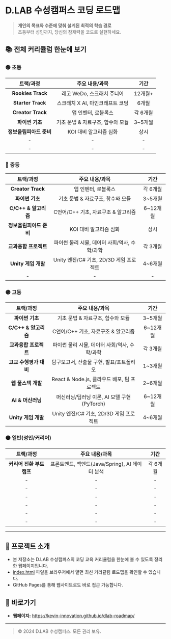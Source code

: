 # D.LAB 수성캠퍼스 코딩 로드맵

> **개인의 목표와 수준에 맞춰 설계된 최적의 학습 경로**  
> 초등부터 성인까지, 당신의 잠재력을 코드로 실현하세요.

## 📚 전체 커리큘럼 한눈에 보기

### 🟢 초등

| 트랙/과정           | 주요 내용/과목                | 기간      |
|:------------------:|:----------------------------:|:---------:|
| **Rookies Track**  | 레고 WeDo, 스크래치 주니어    | 12개월+   |
| **Starter Track**  | 스크래치 X AI, 마인크래프트 코딩 | 6개월     |
| **Creator Track**  | 앱 인벤터, 로블록스           | 각 6개월  |
| **파이썬 기초**    | 기초 문법 & 자료구조, 함수와 모듈 | 3~5개월   |
| **정보올림피아드 준비** | KOI 대비 알고리즘 심화      | 상시      |
| -                  | -                            | -         |
| -                  | -                            | -         |

### 🔵 중등

| 트랙/과정           | 주요 내용/과목                | 기간      |
|:------------------:|:----------------------------:|:---------:|
| **Creator Track**  | 앱 인벤터, 로블록스           | 각 6개월  |
| **파이썬 기초**    | 기초 문법 & 자료구조, 함수와 모듈 | 3~5개월   |
| **C/C++ & 알고리즘** | C언어/C++ 기초, 자료구조 & 알고리즘 | 6~12개월 |
| **정보올림피아드 준비** | KOI 대비 알고리즘 심화      | 상시      |
| **교과융합 프로젝트** | 파이썬 물리 시뮬, 데이터 사회/역사, 수학/과학 | 각 3개월 |
| **Unity 게임 개발** | Unity 엔진/C# 기초, 2D/3D 게임 프로젝트 | 4~6개월 |
| -                  | -                            | -         |

### 🟣 고등

| 트랙/과정           | 주요 내용/과목                | 기간      |
|:------------------:|:----------------------------:|:---------:|
| **파이썬 기초**    | 기초 문법 & 자료구조, 함수와 모듈 | 3~5개월   |
| **C/C++ & 알고리즘** | C언어/C++ 기초, 자료구조 & 알고리즘 | 6~12개월 |
| **교과융합 프로젝트** | 파이썬 물리 시뮬, 데이터 사회/역사, 수학/과학 | 각 3개월 |
| **고교 수행평가 대비** | 탐구보고서, 산출물 구현, 발표/포트폴리오 | 1~3개월 |
| **웹 풀스택 개발** | React & Node.js, 클라우드 배포, 팀 프로젝트 | 2~6개월 |
| **AI & 머신러닝**  | 머신러닝/딥러닝 이론, AI 모델 구현(PyTorch) | 6~12개월 |
| **Unity 게임 개발** | Unity 엔진/C# 기초, 2D/3D 게임 프로젝트 | 4~6개월 |

### 🟠 일반(성인/커리어)

| 트랙/과정           | 주요 내용/과목                | 기간      |
|:------------------:|:----------------------------:|:---------:|
| **커리어 전환 부트캠프** | 프론트엔드, 백엔드(Java/Spring), AI 데이터 분석 | 각 6개월 |
| -                  | -                            | -         |
| -                  | -                            | -         |
| -                  | -                            | -         |
| -                  | -                            | -         |
| -                  | -                            | -         |
| -                  | -                            | -         |

---

## 🏫 프로젝트 소개
- 본 저장소는 D.LAB 수성캠퍼스의 코딩 교육 커리큘럼을 한눈에 볼 수 있도록 정리한 웹페이지입니다.
- [index.html](./index.html) 파일을 브라우저에서 열면 최신 커리큘럼 로드맵을 확인할 수 있습니다.
- GitHub Pages를 통해 웹사이트로도 바로 접근 가능합니다.

## 🔗 바로가기
- **웹페이지:** https://kevin-innovation.github.io/dlab-roadmap/

---

> © 2024 D.LAB 수성캠퍼스. 모든 권리 보유. 
